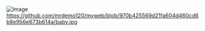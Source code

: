 ![Image](https://github.com/user-attachments/assets/ad9511d7-e0c2-4f20-a143-4d76a2f80a07)https://github.com/mrdemo120/myweb/blob/970b425569d21fa604d460cd6b8e956e673b614a/baby.jpg
